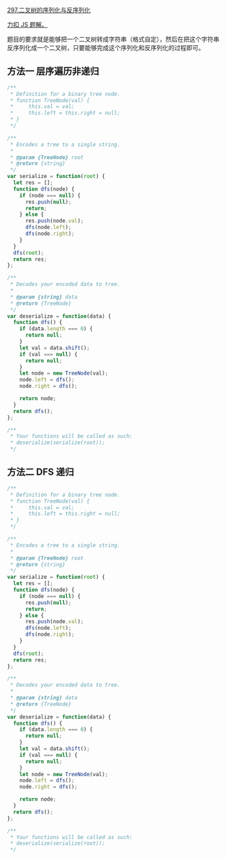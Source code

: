 [297.二叉树的序列化与反序列化](https://leetcode-cn.com/problems/serialize-and-deserialize-binary-tree/submissions/)

[力扣 JS 题解。](https://github.com/GuYueJiaJie/blog/blob/master/%E7%AE%97%E6%B3%95%E4%B8%8E%E6%95%B0%E6%8D%AE%E7%BB%93%E6%9E%84/README.md)

题目的要求就是能够把一个二叉树转成字符串（格式自定），然后在把这个字符串反序列化成一个二叉树，只要能够完成这个序列化和反序列化的过程即可。

## 方法一 层序遍历非递归

```javascript
/**
 * Definition for a binary tree node.
 * function TreeNode(val) {
 *     this.val = val;
 *     this.left = this.right = null;
 * }
 */

/**
 * Encodes a tree to a single string.
 *
 * @param {TreeNode} root
 * @return {string}
 */
var serialize = function(root) {
  let res = [];
  function dfs(node) {
    if (node === null) {
      res.push(null);
      return;
    } else {
      res.push(node.val);
      dfs(node.left);
      dfs(node.right);
    }
  }
  dfs(root);
  return res;
};

/**
 * Decodes your encoded data to tree.
 *
 * @param {string} data
 * @return {TreeNode}
 */
var deserialize = function(data) {
  function dfs() {
    if (data.length === 0) {
      return null;
    }
    let val = data.shift();
    if (val === null) {
      return null;
    }
    let node = new TreeNode(val);
    node.left = dfs();
    node.right = dfs();

    return node;
  }
  return dfs();
};

/**
 * Your functions will be called as such:
 * deserialize(serialize(root));
 */
```

## 方法二 DFS 递归

```javascript
/**
 * Definition for a binary tree node.
 * function TreeNode(val) {
 *     this.val = val;
 *     this.left = this.right = null;
 * }
 */

/**
 * Encodes a tree to a single string.
 *
 * @param {TreeNode} root
 * @return {string}
 */
var serialize = function(root) {
  let res = [];
  function dfs(node) {
    if (node === null) {
      res.push(null);
      return;
    } else {
      res.push(node.val);
      dfs(node.left);
      dfs(node.right);
    }
  }
  dfs(root);
  return res;
};

/**
 * Decodes your encoded data to tree.
 *
 * @param {string} data
 * @return {TreeNode}
 */
var deserialize = function(data) {
  function dfs() {
    if (data.length === 0) {
      return null;
    }
    let val = data.shift();
    if (val === null) {
      return null;
    }
    let node = new TreeNode(val);
    node.left = dfs();
    node.right = dfs();

    return node;
  }
  return dfs();
};

/**
 * Your functions will be called as such:
 * deserialize(serialize(root));
 */
```
